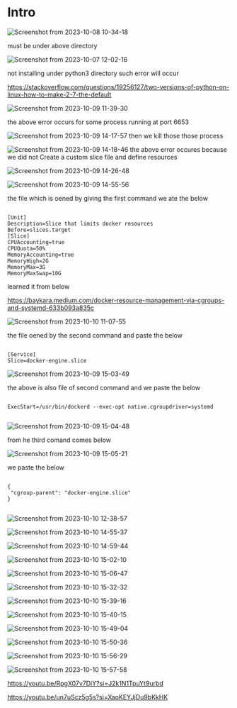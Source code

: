 # Intro

![Screenshot from 2023-10-08 10-34-18](https://github.com/C191068/Khatami_containernet/assets/89090776/f806bc79-cc17-45e7-bdcb-59088eb7a7d2)

must be under above directory 



![Screenshot from 2023-10-07 12-02-16](https://github.com/C191068/Khatami_containernet/assets/89090776/2d8f212e-ba10-4aa5-9945-50260eaf0b82)

not installing under python3 directory such error will occur 


https://stackoverflow.com/questions/19256127/two-versions-of-python-on-linux-how-to-make-2-7-the-default


![Screenshot from 2023-10-09 11-39-30](https://github.com/C191068/Khatami_containernet/assets/89090776/441d2f24-7aaf-41c4-95e2-b597702765f9)

the above error occurs for some process running at port 6653

![Screenshot from 2023-10-09 14-17-57](https://github.com/C191068/Khatami_containernet/assets/89090776/d449912c-c233-4b1e-82f8-5b8c214f72b4)
then we kill those those process


![Screenshot from 2023-10-09 14-18-46](https://github.com/C191068/Khatami_containernet/assets/89090776/f840ec76-d83b-4c65-a9ce-9304f00ba582)
the above error occures because we did not Create a custom slice file and define resources


![Screenshot from 2023-10-09 14-26-48](https://github.com/C191068/Khatami_containernet/assets/89090776/7a2fe5f5-d4a5-4d32-aa0f-3bd8c5fee253)



![Screenshot from 2023-10-09 14-55-56](https://github.com/C191068/Khatami_containernet/assets/89090776/4e392bca-e4f9-4f4a-979a-f6e2ceb3adee)

the file which is oened by giving the first command we ate the below 


```

[Unit]
Description=Slice that limits docker resources 
Before=slices.target
[Slice]
CPUAccounting=true
CPUQuota=50%    
MemoryAccounting=true
MemoryHigh=2G  
MemoryMax=3G 
MemoryMaxSwap=10G

```


learned it from below

https://baykara.medium.com/docker-resource-management-via-cgroups-and-systemd-633b093a835c





![Screenshot from 2023-10-10 11-07-55](https://github.com/C191068/Khatami_containernet/assets/89090776/2c8e5812-5923-485d-85c4-e0bfccb3d5f0)

the file oened by the second command and paste the below

```

[Service] 
Slice=docker-engine.slice

```




![Screenshot from 2023-10-09 15-03-49](https://github.com/C191068/Khatami_containernet/assets/89090776/6f5d77c0-24e4-45c4-81fe-b0aeb6d4121c)

the above is also file of second command and we paste the below 

```

ExecStart=/usr/bin/dockerd --exec-opt native.cgroupdriver=systemd


```

![Screenshot from 2023-10-09 15-04-48](https://github.com/C191068/Khatami_containernet/assets/89090776/eb018d2d-21b4-4f88-84f4-b529e168c848)

from he third comand comes below 

![Screenshot from 2023-10-09 15-05-21](https://github.com/C191068/Khatami_containernet/assets/89090776/af1453db-97ee-4fd0-bd11-5cc2c8deb668)

we paste the below


```

{
 "cgroup-parent": "docker-engine.slice"
}


```



![Screenshot from 2023-10-10 12-38-57](https://github.com/C191068/Khatami_containernet/assets/89090776/1053d002-ceee-4e07-89ae-4e1042920b6a)

![Screenshot from 2023-10-10 14-55-37](https://github.com/C191068/Khatami_containernet/assets/89090776/2cc96f17-d8f1-46af-abbb-e7825921c081)

![Screenshot from 2023-10-10 14-59-44](https://github.com/C191068/Khatami_containernet/assets/89090776/a068661a-4275-4aab-8d6f-9740931abc9d)

![Screenshot from 2023-10-10 15-02-10](https://github.com/C191068/Khatami_containernet/assets/89090776/33e3608a-b0dd-4600-8366-2f4ef470359e)

![Screenshot from 2023-10-10 15-06-47](https://github.com/C191068/Khatami_containernet/assets/89090776/418c940b-e843-4e41-b0fe-7a0918c7410b)

![Screenshot from 2023-10-10 15-32-32](https://github.com/C191068/Khatami_containernet/assets/89090776/21e670c9-d855-4c79-8ab9-2251ee2e8aca)


![Screenshot from 2023-10-10 15-39-16](https://github.com/C191068/Khatami_containernet/assets/89090776/e7332379-9d57-4da8-8c6c-2b76a9ed14cd)


![Screenshot from 2023-10-10 15-40-15](https://github.com/C191068/Khatami_containernet/assets/89090776/03cbe610-c8f7-4b60-ad4d-b7c858d26651)


![Screenshot from 2023-10-10 15-49-04](https://github.com/C191068/Khatami_containernet/assets/89090776/0526f856-96ff-41c2-a383-060b7eac84f2)


![Screenshot from 2023-10-10 15-50-36](https://github.com/C191068/Khatami_containernet/assets/89090776/91f8b5a6-a08b-4c85-8dfc-bfba15bd798d)


![Screenshot from 2023-10-10 15-56-29](https://github.com/C191068/Khatami_containernet/assets/89090776/e380c34d-2228-449f-a58f-c121b4d8b984)


![Screenshot from 2023-10-10 15-57-58](https://github.com/C191068/Khatami_containernet/assets/89090776/fff22663-ce58-4b10-b20e-accd10b94b13)

https://youtu.be/RpgX07v7DiY?si=J2k1N1TpuYt9urbd


https://youtu.be/un7uScz5g5s?si=XaoKEYJjDu9bKkHK



































































